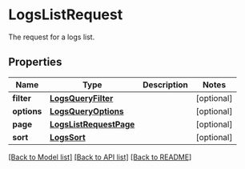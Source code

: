 # LogsListRequest

The request for a logs list.

## Properties

| Name        | Type                                              | Description | Notes      |
| ----------- | ------------------------------------------------- | ----------- | ---------- |
| **filter**  | [**LogsQueryFilter**](LogsQueryFilter.md)         |             | [optional] |
| **options** | [**LogsQueryOptions**](LogsQueryOptions.md)       |             | [optional] |
| **page**    | [**LogsListRequestPage**](LogsListRequestPage.md) |             | [optional] |
| **sort**    | [**LogsSort**](LogsSort.md)                       |             | [optional] |

[[Back to Model list]](README.md#documentation-for-models) [[Back to API list]](README.md#documentation-for-api-endpoints) [[Back to README]](README.md)
